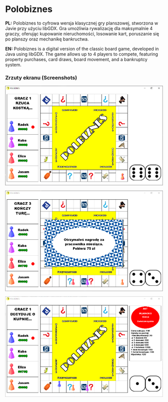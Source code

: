 # Polobiznes

**PL:** Polobiznes to cyfrowa wersja klasycznej gry planszowej, stworzona w Javie przy użyciu libGDX. Gra umożliwia rywalizację dla maksymalnie 4 graczy, oferując kupowanie nieruchomości, losowanie kart, poruszanie się po planszy oraz mechanikę bankructwa.

**EN:** Polobiznes is a digital version of the classic board game, developed in Java using libGDX. The game allows up to 4 players to compete, featuring property purchases, card draws, board movement, and a bankruptcy system.


### Zrzuty ekranu (Screenshots)

![Screen1](0.png)

![Screen2](1.png)

![Screen3](2.png)

